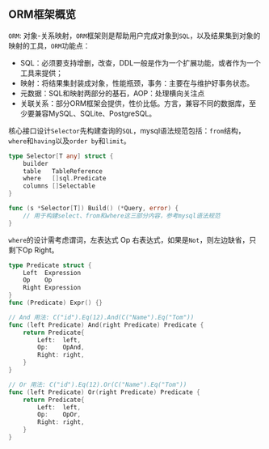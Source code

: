 ## ORM框架概览
`ORM`: 对象-关系映射，`ORM`框架则是帮助用户完成对象到`SQL`，以及结果集到对象的映射的工具，`ORM`功能点：
- SQL：必须要支持增删，改查，DDL一般是作为一个扩展功能，或者作为一个工具来提供；
- 映射：将结果集封装成对象，性能瓶颈，事务：主要在与维护好事务状态。
- 元数据：SQL和映射两部分的基石，AOP：处理横向关注点
- 关联关系：部分ORM框架会提供，性价比低。方言，兼容不同的数据库，至少要兼容MySQL、SQLite、PostgreSQL。

核心接口设计`Selector`先构建查询的`SQL`，mysql语法规范包括：`from`结构，`where`和`having`以及`order by`和`limit`。
```go
type Selector[T any] struct {
	builder
	table   TableReference
	where   []sql.Predicate
	columns []Selectable
}

func (s *Selector[T]) Build() (*Query, error) {
	// 用于构建select、from和where这三部分内容，参考mysql语法规范
}
```
`where`的设计需考虑谓词，左表达式 Op 右表达式，如果是`Not`，则左边缺省，只剩下Op Right。
```go
type Predicate struct {
	Left  Expression
	Op    Op
	Right Expression
}
func (Predicate) Expr() {}

// And 用法: C("id").Eq(12).And(C("Name").Eq("Tom"))
func (left Predicate) And(right Predicate) Predicate {
    return Predicate{
        Left:  left,
        Op:    OpAnd,
        Right: right,
    }
}

// Or 用法: C("id").Eq(12).Or(C("Name").Eq("Tom"))
func (left Predicate) Or(right Predicate) Predicate {
    return Predicate{
        Left:  left,
        Op:    OpOr,
        Right: right,
    }
}
```
